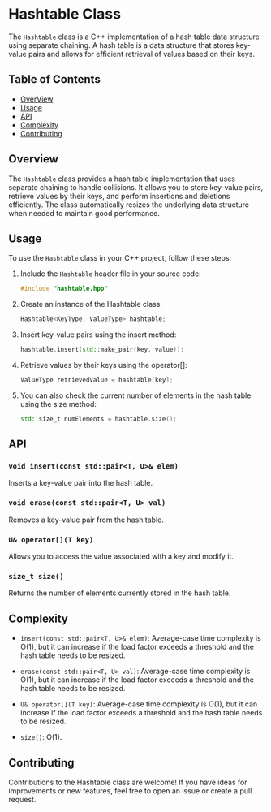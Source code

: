 # Hashtable Class

The `Hashtable` class is a C++ implementation of a hash table data structure using separate chaining. A hash table is a data structure that stores key-value pairs and allows for efficient retrieval of values based on their keys.

## Table of Contents

- [OverView](#overview)
- [Usage](#usage)
- [API](#api)
- [Complexity](#complexity)
- [Contributing](#contributing)

## Overview

The `Hashtable` class provides a hash table implementation that uses separate chaining to handle collisions. It allows you to store key-value pairs, retrieve values by their keys, and perform insertions and deletions efficiently. The class automatically resizes the underlying data structure when needed to maintain good performance.

## Usage

To use the `Hashtable` class in your C++ project, follow these steps:

1. Include the `Hashtable` header file in your source code:

   ```cpp
   #include "hashtable.hpp"
   ``` 

2. Create an instance of the Hashtable class:

    ```cpp
    Hashtable<KeyType, ValueType> hashtable;
    ```

3. Insert key-value pairs using the insert method:

    ```cpp
    hashtable.insert(std::make_pair(key, value));
    ```

4. Retrieve values by their keys using the operator[]:

    ```cpp
    ValueType retrievedValue = hashtable[key];
    ```
5. You can also check the current number of elements in the hash table using the size method:
    ```cpp
    std::size_t numElements = hashtable.size();
    ```


## API

### `void insert(const std::pair<T, U>& elem)`

Inserts a key-value pair into the hash table.

### `void erase(const std::pair<T, U> val)`

Removes a key-value pair from the hash table.

### `U& operator[](T key)`

Allows you to access the value associated with a key and modify it.

### `size_t size()`

Returns the number of elements currently stored in the hash table.



## Complexity

- `insert(const std::pair<T, U>& elem)`: Average-case time complexity is O(1), but it can increase if the load factor exceeds a threshold and the hash table needs to be resized.

- `erase(const std::pair<T, U> val)`: Average-case time complexity is O(1), but it can increase if the load factor exceeds a threshold and the hash table needs to be resized.

- `U& operator[](T key)`: Average-case time complexity is O(1), but it can increase if the load factor exceeds a threshold and the hash table needs to be resized.

- `size()`: O(1).



## Contributing

Contributions to the Hashtable class are welcome! If you have ideas for improvements or new features, feel free to open an issue or create a pull request.
